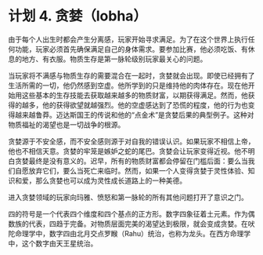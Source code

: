 # 计划 4. 贪婪（lobha）

由于每个人出生时都会产生分离感，玩家开始寻求满足。为了在这个世界上执行任何功能，玩家必须首先确保满足自己的身体需求。要参加比赛，他必须吃饭、有休息的地方、有衣服。物质生存是第一脉轮级别玩家最关心的问题。

当玩家将不满感与物质生存的需要混合在一起时，贪婪就会出现。即使已经拥有了生活所需的一切，他仍然感到空虚。他所学到的只是维持他的肉体存在。现在他开始用这些基本的生存技能去获取越来越多的物质财富，以期获得满足。然而，他获得的越多，他的获得欲望就越强烈。他的空虚感达到了恐慌的程度，他的行为也变得越来越鲁莽。迈达斯国王的传说和他的“点金术”是贪婪后果的典型例子。这种对物质福祉的渴望也是一切战争的根源。

贪婪源于不安全感，而不安全感则源于对自我的错误认识。如果玩家不相信上帝，他也不相信天意。贪婪的牢笼是嫉妒之蛇的尾巴。贪婪会让玩家变得近视。他不明白贪婪最终是没有意义的。迟早，所有的物质财富都会停留在门槛后面：要么当我们自愿放弃它们，要么当死亡来临时。然而，如果一个人变得贪婪于灵性体验、知识和爱，那么贪婪也可以成为灵性成长道路上的一种美德。

进入贪婪领域的玩家向玛雅、愤怒和第一脉轮的所有其他问题打开了意识之门。

四的符号是一个代表四个维度和四个基点的正方形。数字四象征着土元素。作为偶数族的代表，四趋于完备。对物质层面完美的渴望达到极限，就会变成贪婪。在吠陀命理学中，数字四由北月交点罗睺（Rahu）统治，也称为龙头。在西方命理学中，这个数字由天王星统治。
